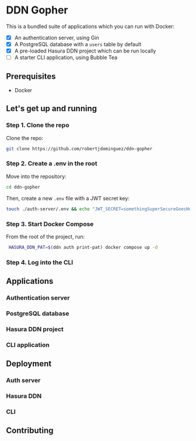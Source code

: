# DDN Gopher

This is a bundled suite of applications which you can run with Docker:

- [x] An authentication server, using Gin
- [x] A PostgreSQL database with a `users` table by default
- [x] A pre-loaded Hasura DDN project which can be run locally
- [ ] A starter CLI application, using Bubble Tea

## Prerequisites

- Docker

## Let's get up and running

### Step 1. Clone the repo

Clone the repo:

```bash
git clone https://github.com/robertjdominguez/ddn-gopher
```

### Step 2. Create a .env in the root

Move into the repository:

```bash
cd ddn-gopher
```

Then, create a new `.env` file with a JWT secret key:

```bash
touch ./auth-server/.env && echo "JWT_SECRET=somethingSuperSecureGoesHere!" > ./auth-server/.env
```

### Step 3. Start Docker Compose

From the root of the project, run:

```bash
 HASURA_DDN_PAT=$(ddn auth print-pat) docker compose up -d
```

### Step 4. Log into the CLI

## Applications

### Authentication server

### PostgreSQL database

### Hasura DDN project

### CLI application

## Deployment

### Auth server

### Hasura DDN

### CLI

## Contributing
